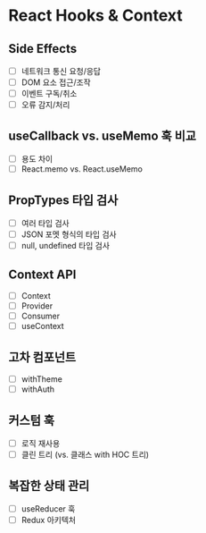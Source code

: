 # React Hooks & Context

## Side Effects

- [ ] 네트워크 통신 요청/응답
- [ ] DOM 요소 접근/조작
- [ ] 이벤트 구독/취소
- [ ] 오류 감지/처리

## useCallback vs. useMemo 훅 비교

- [ ] 용도 차이
- [ ] React.memo vs. React.useMemo

## PropTypes 타입 검사

- [ ] 여러 타입 검사
- [ ] JSON 포멧 형식의 타입 검사
- [ ] null, undefined 타입 검사

## Context API

- [ ] Context
- [ ] Provider
- [ ] Consumer
- [ ] useContext

## 고차 컴포넌트

- [ ] withTheme
- [ ] withAuth

## 커스텀 훅

- [ ] 로직 재사용
- [ ] 클린 트리 (vs. 클래스 with HOC 트리)

## 복잡한 상태 관리

- [ ] useReducer 훅
- [ ] Redux 아키텍처
